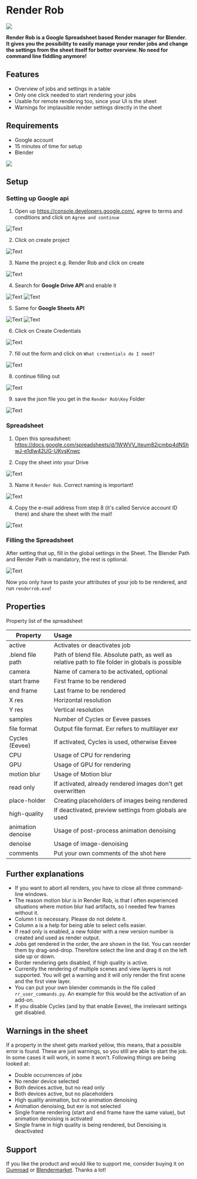 # Render Rob

![ ](img/readme_pics/renderrob_deck_01.png)

**Render Rob is a Google Spreadsheet based Render manager for Blender. It gives you the possibility to easily manage your render jobs and change the settings from the sheet itself for better overview. No need for command line fiddling anymore!**

## Features

- Overview of jobs and settings in a table
- Only one click needed to start rendering your jobs
- Usable for remote rendering too, since your UI is the sheet
- Warnings for implausible render settings directly in the sheet

## Requirements

- Google account
- 15 minutes of time for setup
- Blender

![](img/readme_pics/screenshot.jpg)

## Setup

### Setting up Google api

1. Open up https://console.developers.google.com/, agree to terms and conditions and click on `Agree and continue`

![Text](img/readme_pics/Anmerkung%202020-04-26%20102222.jpg "Descrp")

2. Click on create project


![Text](img/readme_pics/Anmerkung%202020-04-26%20125300.jpg "Descrp")

3. Name the project e.g. Render Rob and click on create

![Text](img/readme_pics/Anmerkung%202020-04-26%20102359.jpg "Descrp")

4. Search for **Google Drive API** and enable it

![Text](img/readme_pics/Anmerkung%202020-04-26%20125343.jpg "Descrp")
![Text](img/readme_pics/Anmerkung%202020-04-26%20125407.jpg "Descrp")
<!-- ![Text](img/readme_pics/Anmerkung%202020-04-26%20102553.jpg "Descrp") -->

5. Same for **Google Sheets API**

![Text](img/readme_pics/Anmerkung%202020-04-26%20102550.jpg "Descrp")
![Text](img/readme_pics/Anmerkung%202020-04-26%20102636.jpg "Descrp")

6. Click on Create Credentials

![Text](img/readme_pics/Anmerkung%202020-04-26%20125536.jpg "Descrp")

7. fill out the form and click on `What credentials do I need?`

![Text](img/readme_pics/Anmerkung%202020-04-26%20102827.jpg "Descrp")

8. continue filling out

![Text](img/readme_pics/Anmerkung%202020-04-26%20102856.jpg "Descrp")

9. save the json file you get in the `Render Rob\Key` Folder

![Text](img/readme_pics/Anmerkung%202020-04-26%20102919.jpg "Descrp")

### Spreadsheet

1. Open this spreadsheet:
https://docs.google.com/spreadsheets/d/1WWVV_Iteum82jcmbp4dNShwJ-e1dlw42UG-UKvsKnwc

1. Copy the sheet into your Drive 

![Text](img/readme_pics/Anmerkung%202020-04-26%20101650.jpg "Descrp")


3. Name it `Render Rob`. Correct naming is important!

![Text](img/readme_pics/Anmerkung%202020-04-26%20101720.jpg "Descrp")

4. Copy the e-mail address from step 8 (it's called Service account ID there) and share the sheet with the mail!

![Text](img/readme_pics/Anmerkung%202020-04-26%20104113.jpg "Descrp")


### Filling the Spreadsheet

After setting that up, fill in the global settings in the Sheet. The Blender Path and Render Path is mandatory, the rest is optional.

![Text](img/readme_pics/Anmerkung%202020-04-26%20134758.jpg)

Now you only have to paste your attributes of your job to be rendered, and run `renderrob.exe`!

## Properties

Property list of the spreadsheet

| Property | Usage |
|--- |:---|
| active | Activates or deactivates job |
| .blend file path | Path of blend file. Absolute path, as well as relative path to file folder in globals is possible |
| camera | Name of camera to be activated, optional |
| start frame | First frame to be rendered|
| end frame | Last frame to be rendered|
| X res | Horizontal resolution |
| Y res | Vertical resolution|
| samples | Number of Cycles or Eevee passes|
| file format | Output file format. Exr refers to multilayer exr|
| Cycles (Eevee) | If activated, Cycles is used, otherwise Eevee|
| CPU | Usage of CPU for rendering |
| GPU | Usage of GPU for rendering |
| motion blur | Usage of Motion blur |
| read only | If activated, already rendered images don't get overwritten |
| place-holder | Creating placeholders of images being rendered |
| high-quality | If deactivated, preview settings from globals are used|
| animation denoise | Usage of post-process animation denoising|
| denoise | Usage of image-denoising|
| comments | Put your own comments of the shot here|

## Further explanations

- If you want to abort all renders, you have to close all three command-line windows.
- The reason motion blur is in Render Rob, is that I often experienced situations where motion blur had artifacts, so I needed few frames without it.
- Column t is necessary. Please do not delete it.
- Column a is a help for being able to select cells easier.
- If read only is enabled, a new folder with a new version number is created and used as render output.
- Jobs get rendered in the order, the are shown in the list. You can reorder them by drag-and-drop. Therefore select the line and drag it on the left side up or down.
- Border rendering gets disabled, if high quality is active.
- Currently the rendering of multiple scenes and view layers is not supported. You will get a warning and it will only render the first scene and the first view layer.
- You can put your own blender commands in the file called `rr_user_commands.py`. An example for this would be the activation of an add-on.
- If you disable Cycles (and by that enable Eevee), the irrelevant settings get disabled.

## Warnings in the sheet

If a property in the sheet gets marked yellow, this means, that a possible error is found. These are just warnings, so you still are able to start the job. In some cases it will work, in some it won't.
Following things are being looked at:

- Double occurrences of jobs
- No render device selected
- Both devices active, but no read only
- Both devices active, but no placeholders
- High quality animation, but no animation denoising
- Animation denoising, but exr is not selected
- Single frame rendering (start and end frame have the same value), but animation denoising is activated
- Single frame in high quality is being rendered, but Denoising is deactivated

## Support

If you like the product and would like to support me, consider buying it on [Gumroad](https://gum.co/JXBgO) or [Blendermarket](https://blendermarket.com). Thanks a lot!
